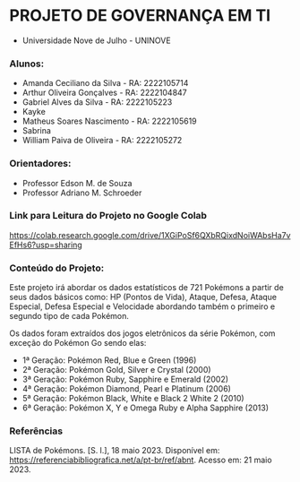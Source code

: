 # PROJETO DE GOVERNANÇA EM TI
- Universidade Nove de Julho - UNINOVE

### Alunos:
- Amanda Ceciliano da Silva -   RA: 2222105714
- Arthur Oliveira Gonçalves -   RA: 2222104847
- Gabriel Alves da Silva    -   RA: 2222105223
- Kayke
- Matheus Soares Nascimento -   RA: 2222105619
- Sabrina
- William Paiva de Oliveira -   RA: 2222105272

### Orientadores:
- Professor Edson M. de Souza
- Professor Adriano M. Schroeder

### Link para Leitura do Projeto no Google Colab
https://colab.research.google.com/drive/1XGiPoSf6QXbRQixdNoiWAbsHa7vEfHs6?usp=sharing

### Conteúdo do Projeto:

Este projeto irá abordar os dados estatísticos de 721 Pokémons a partir de seus dados básicos como: HP (Pontos de Vida), Ataque, Defesa, Ataque Especial, Defesa Especial e Velocidade abordando também o primeiro e segundo tipo de cada Pokémon.

Os dados foram extraídos dos jogos eletrônicos da série Pokémon, com exceção do Pokémon Go sendo elas:
- 1ª Geração: Pokémon Red, Blue e Green (1996)
- 2ª Geração: Pokémon Gold, Silver e Crystal (2000)
- 3ª Geração: Pokémon Ruby, Sapphire e Emerald (2002)
- 4ª Geração: Pokémon Diamond, Pearl e Platinum (2006)
- 5ª Geração: Pokémon Black, White e Black 2 White 2 (2010)
- 6ª Geração: Pokémon X, Y e Omega Ruby e Alpha Sapphire (2013)

### Referências
LISTA de Pokémons. [S. l.], 18 maio 2023. Disponível em: https://referenciabibliografica.net/a/pt-br/ref/abnt. Acesso em: 21 maio 2023.
